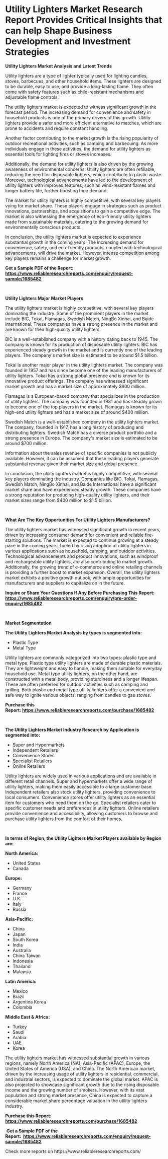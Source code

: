 <p><h1>Utility Lighters Market Research Report Provides Critical Insights that can help Shape Business Development and Investment Strategies</h1></p><p><strong>Utility Lighters Market Analysis and Latest Trends</strong></p>
<p><p>Utility lighters are a type of lighter typically used for lighting candles, stoves, barbecues, and other household items. These lighters are designed to be durable, easy to use, and provide a long-lasting flame. They often come with safety features such as child-resistant mechanisms and adjustable flame controls.</p><p>The utility lighters market is expected to witness significant growth in the forecast period. The increasing demand for convenience and safety in household products is one of the primary drivers of this growth. Utility lighters provide a safer and more efficient alternative to matches, which are prone to accidents and require constant handling.</p><p>Another factor contributing to the market growth is the rising popularity of outdoor recreational activities, such as camping and barbecuing. As more individuals engage in these activities, the demand for utility lighters as essential tools for lighting fires or stoves increases.</p><p>Additionally, the demand for utility lighters is also driven by the growing awareness of environmental concerns. Utility lighters are often refillable, reducing the need for disposable lighters, which contribute to plastic waste. Moreover, technological advancements have led to the development of utility lighters with improved features, such as wind-resistant flames and longer battery life, further boosting their demand.</p><p>The market for utility lighters is highly competitive, with several key players vying for market share. These players engage in strategies such as product innovations, partnerships, and acquisitions to gain a competitive edge. The market is also witnessing the emergence of eco-friendly utility lighters made from sustainable materials, catering to the growing demand for environmentally conscious products.</p><p>In conclusion, the utility lighters market is expected to experience substantial growth in the coming years. The increasing demand for convenience, safety, and eco-friendly products, coupled with technological advancements, will drive the market. However, intense competition among key players remains a challenge for market growth.</p></p>
<p><strong>Get a Sample PDF of the Report:&nbsp; <a href="https://www.reliableresearchreports.com/enquiry/request-sample/1685482">https://www.reliableresearchreports.com/enquiry/request-sample/1685482</a></strong></p>
<p>&nbsp;</p>
<p><strong>Utility Lighters Major Market Players</strong></p>
<p><p>The utility lighters market is highly competitive, with several key players dominating the industry. Some of the prominent players in the market include BIC, Tokai, Flamagas, Swedish Match, NingBo Xinhai, and Baide International. These companies have a strong presence in the market and are known for their high-quality utility lighters.</p><p>BIC is a well-established company with a history dating back to 1945. The company is known for its production of disposable utility lighters. BIC has experienced steady growth in the market and is currently one of the leading players. The company's market size is estimated to be around $1.5 billion.</p><p>Tokai is another major player in the utility lighters market. The company was founded in 1957 and has since become one of the leading manufacturers of utility lighters. Tokai has a strong global presence and is known for its innovative product offerings. The company has witnessed significant market growth and has a market size of approximately $800 million.</p><p>Flamagas is a European-based company that specializes in the production of utility lighters. The company was founded in 1981 and has steadily grown to become one of the top players in the market. Flamagas is known for its high-end utility lighters and has a market size of around $400 million.</p><p>Swedish Match is a well-established company in the utility lighters market. The company, founded in 1917, has a long history of producing and distributing lighters. Swedish Match has a diverse product portfolio and a strong presence in Europe. The company's market size is estimated to be around $700 million.</p><p>Information about the sales revenue of specific companies is not publicly available. However, it can be assumed that these leading players generate substantial revenue given their market size and global presence.</p><p>In conclusion, the utility lighters market is highly competitive, with several key players dominating the industry. Companies like BIC, Tokai, Flamagas, Swedish Match, NingBo Xinhai, and Baide International have a significant market share and have experienced steady growth. These companies have a strong reputation for producing high-quality utility lighters, and their market sizes range from $400 million to $1.5 billion.</p></p>
<p>&nbsp;</p>
<p><strong>What Are The Key Opportunities For Utility Lighters Manufacturers?</strong></p>
<p><p>The utility lighters market has witnessed significant growth in recent years, driven by increasing consumer demand for convenient and reliable fire-starting solutions. The market is expected to continue growing at a steady pace in the coming years, fueled by rising adoption of utility lighters in various applications such as household, camping, and outdoor activities. Technological advancements and product innovations, such as windproof and rechargeable utility lighters, are also contributing to market growth. Additionally, the growing trend of e-commerce and online retailing channels is providing a further boost to market expansion. Overall, the utility lighters market exhibits a positive growth outlook, with ample opportunities for manufacturers and suppliers to capitalize on in the future.</p></p>
<p><strong>Inquire or Share Your Questions If Any Before Purchasing This Report: <a href="https://www.reliableresearchreports.com/enquiry/pre-order-enquiry/1685482">https://www.reliableresearchreports.com/enquiry/pre-order-enquiry/1685482</a></strong></p>
<p>&nbsp;</p>
<p><strong>Market Segmentation</strong></p>
<p><strong>The Utility Lighters Market Analysis by types is segmented into:</strong></p>
<p><ul><li>Plastic Type</li><li>Metal Type</li></ul></p>
<p><p>Utility lighters are commonly categorized into two types: plastic type and metal type. Plastic type utility lighters are made of durable plastic materials. They are lightweight and easy to handle, making them suitable for everyday household use. Metal type utility lighters, on the other hand, are constructed with a metal body, providing sturdiness and a longer lifespan. These are often preferred for outdoor activities such as camping and grilling. Both plastic and metal type utility lighters offer a convenient and safe way to ignite various objects, ranging from candles to gas stoves.</p></p>
<p><strong>Purchase this Report:&nbsp;<a href="https://www.reliableresearchreports.com/purchase/1685482">https://www.reliableresearchreports.com/purchase/1685482</a></strong></p>
<p>&nbsp;</p>
<p><strong>The Utility Lighters Market Industry Research by Application is segmented into:</strong></p>
<p><ul><li>Super and Hypermarkets</li><li>Independent Retailers</li><li>Convenience Stores</li><li>Specialist Retailers</li><li>Online Retailers</li></ul></p>
<p><p>Utility lighters are widely used in various applications and are available in different retail channels. Super and hypermarkets offer a wide range of utility lighters, making them easily accessible to a large customer base. Independent retailers also stock utility lighters, providing convenience to local consumers. Convenience stores offer utility lighters as an essential item for customers who need them on the go. Specialist retailers cater to specific customer needs and preferences in utility lighters. Online retailers provide convenience and accessibility, allowing customers to browse and purchase utility lighters from the comfort of their homes.</p></p>
<p>&nbsp;</p>
<p><strong>In terms of Region, the Utility Lighters Market Players available by Region are:</strong></p>
<p>
    <p> <strong> North America: </strong>
        <ul>
            <li>United States</li>
            <li>Canada</li>
        </ul>
        </p> 
    <p> <strong> Europe: </strong>
        <ul>
            <li>Germany</li>
            <li>France</li>
            <li>U.K.</li>
            <li>Italy</li>
            <li>Russia</li>
        </ul>
        </p> 
    <p> <strong> Asia-Pacific: </strong>
        <ul>
            <li>China</li>
            <li>Japan</li>
            <li>South Korea</li>
            <li>India</li>
            <li>Australia</li>
            <li>China Taiwan</li>
            <li>Indonesia</li>
            <li>Thailand</li>
            <li>Malaysia</li>
        </ul>
        </p> 
    <p> <strong> Latin America: </strong>
        <ul>
            <li>Mexico</li>
            <li>Brazil</li>
            <li>Argentina Korea</li>
            <li>Colombia</li>
        </ul>
        </p> 
    <p> <strong> Middle East & Africa: </strong>
        <ul>
            <li>Turkey</li>
            <li>Saudi</li>
            <li>Arabia</li>
            <li>UAE</li>
            <li>Korea</li>
        </ul>
    </p>
    </p>
<p><p>The utility lighters market has witnessed substantial growth in various regions, namely North America (NA), Asia-Pacific (APAC), Europe, the United States of America (USA), and China. The North American market, driven by the increasing usage of utility lighters in residential, commercial, and industrial sectors, is expected to dominate the global market. APAC is also projected to showcase significant growth due to the rising disposable income and the growing number of smokers. However, with its vast population and strong market presence, China is expected to capture a considerable market share percentage valuation in the utility lighters industry.</p></p>
<p><strong>Purchase this Report: <a href="https://www.reliableresearchreports.com/purchase/1685482">https://www.reliableresearchreports.com/purchase/1685482</a></strong></p>
<p>&nbsp;<strong>Get a Sample PDF of the Report:&nbsp;&nbsp;<a href="https://www.reliableresearchreports.com/enquiry/request-sample/1685482">https://www.reliableresearchreports.com/enquiry/request-sample/1685482</a></strong></p>
<p><strong></strong></p>
<p>Check more reports on https://www.reliableresearchreports.com/</p>